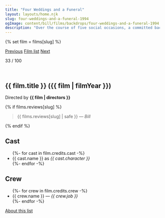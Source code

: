 ```yaml
---
title: "Four Weddings and a Funeral"
layout: layouts/home.njk
slug: four-weddings-and-a-funeral-1994
ogImage: content/bill/films/backdrops/four-weddings-and-a-funeral-1994.jpg
description: "Over the course of five social occasions, a committed bachelor must consider the notion that he may have discovered love."
---
```


{% set film = films[slug] %}

<nav class="films">
  <a class="prev" href="../whats-eating-gilbert-grape-1993">Previous</a>
  <a href="../">Film list</a>
  <a class="next" href="../lon-the-professional-1994">Next</a>
</nav>

<p>33 / 100</p>

<article class="film slug-four-weddings-and-a-funeral-1994">
  <div class="backdrop-and-poster">
    <img class="poster" src="../films/posters/{{ slug }}.jpg" alt="">
    <img class="backdrop" src="../films/backdrops/{{ slug }}.jpg" alt="">
  </div>

  <h1>{{ film.title }} ({{ film | filmYear }})</h1>

  

  <p class="director">
    Directed by <strong>{{ film | directors }}</strong>
  </p>

  {% if films.reviews[slug] %}
    <blockquote> 
      {{ films.reviews[slug] | safe }} <em>— Bill</em>
    </blockquote> 
  {% endif %}

  <h2>
    Cast
  </h2>
  <ul>
    {%- for cast in film.credits.cast -%}
      <li>
        {{ cast.name }} as <em>{{ cast.character }}</em>
      </li>
    {%- endfor -%}
  </ul>

  <h2>
    Crew
  </h2>
  <ul>
    {%- for crew in film.credits.crew -%}
      <li>
        {{ crew.name }} &mdash; <em>{{ crew.job }}</em>
      </li>
    {%- endfor -%}
  </ul>
</article>
<footer>
  <a href="../about">About this list</a>
</footer>
